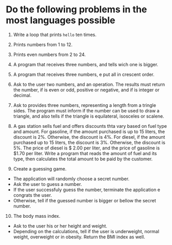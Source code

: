 # Do the following problems in the most languages possible

1. Write a loop that prints `hello` ten times.

2. Prints numbers from 1 to 12.

3. Prints even numbers from 2 to 24.

4. A program that receives three numbers, and tells wich one is bigger.

5. A program that receives three numbers, e put all in crescent order.

6. Ask to the user two numbers, and an operation. The results must return the number, if is even or odd, positive or negative, and if is integer or decimal.

7. Ask to provides three numbers, representing a length from a tringle sides. The program must inform if the number can be used to draw a triangle, and also tells if the triangle is equilateral, isosceles or scalene.

8. A gas station sells fuel and offers discounts thta vary based on fuel type and amount. For gasoline, if the amount purchased is up to 15 liters, the discount is 2%. Otherwise, the discount is 4%. For diesel, if the amount purchased up to 15 liters, the discount is 3%. Otherwise, the discount is 5%. The price of diesel is $ 2.00 per liter, and the price of gasoline is $1.70 per liter. Write a program that reads the amount of fuel and its type, then calculates the total amount to be paid by the customer.

9. Create a guessing game.

* The application will randomly choose a secret number.
* Ask the user to guess a number.
* If the user successfuly guess the number, terminate the application e congrats the user.
* Otherwise, tell if the guessed number is bigger or bellow the secret number.

10. The body mass index.
* Ask to the user his or her height and weight.
* Depending on the calculations, tell if the user is underweight, normal weight, overweight or in obesity. Return the BMI index as well.
